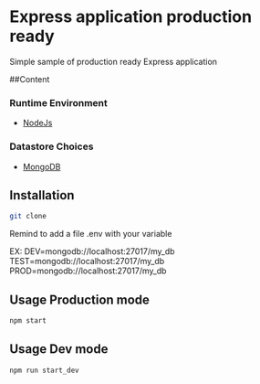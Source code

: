 # Express application production ready

Simple sample of production ready Express application

##Content

### Runtime Environment
* [NodeJs](http://nodejs.org/download/)


### Datastore Choices
* [MongoDB](http://www.mongodb.org)

## Installation

```bash
git clone
```

Remind to add a file .env with your variable

EX:
DEV=mongodb://localhost:27017/my_db
TEST=mongodb://localhost:27017/my_db
PROD=mongodb://localhost:27017/my_db


## Usage Production mode

```bash
npm start
```

## Usage Dev mode
```bash
npm run start_dev
```
